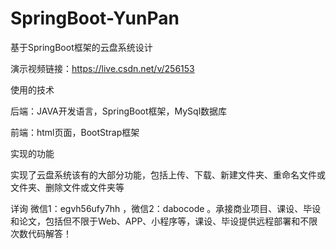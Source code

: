 # SpringBoot-YunPan
基于SpringBoot框架的云盘系统设计

演示视频链接：https://live.csdn.net/v/256153

使用的技术

后端：JAVA开发语言，SpringBoot框架，MySql数据库

前端：html页面，BootStrap框架

实现的功能

实现了云盘系统该有的大部分功能，包括上传、下载、新建文件夹、重命名文件或文件夹、删除文件或文件夹等

详询 微信1：egvh56ufy7hh ，微信2：dabocode  。承接商业项目、课设、毕设和论文，包括但不限于Web、APP、小程序等，课设、毕设提供远程部署和不限次数代码解答！
